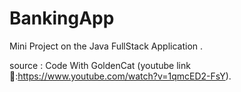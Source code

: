 # BankingApp
Mini Project on the Java FullStack Application .

source : Code With GoldenCat (youtube link 🔗:https://www.youtube.com/watch?v=1qmcED2-FsY).
